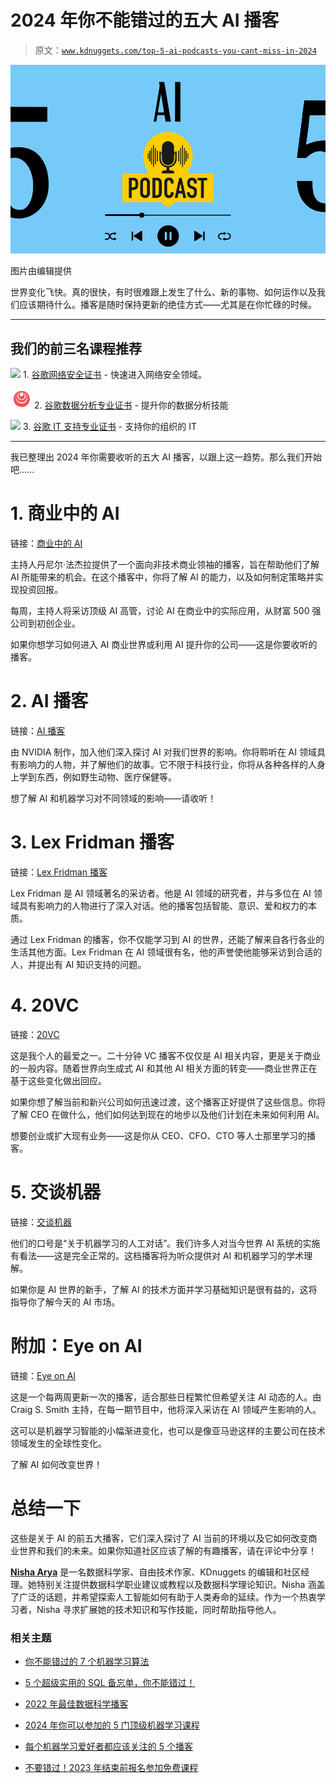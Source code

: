 # 2024 年你不能错过的五大 AI 播客

> 原文：[`www.kdnuggets.com/top-5-ai-podcasts-you-cant-miss-in-2024`](https://www.kdnuggets.com/top-5-ai-podcasts-you-cant-miss-in-2024)

![2024 年你不能错过的五大 AI 播客](img/2364e4ce39e17d27ef46767f93963576.png)

图片由编辑提供

世界变化飞快。真的很快，有时很难跟上发生了什么、新的事物、如何运作以及我们应该期待什么。播客是随时保持更新的绝佳方式——尤其是在你忙碌的时候。

* * *

## 我们的前三名课程推荐

![](img/0244c01ba9267c002ef39d4907e0b8fb.png) 1\. [谷歌网络安全证书](https://www.kdnuggets.com/google-cybersecurity) - 快速进入网络安全领域。

![](img/e225c49c3c91745821c8c0368bf04711.png) 2\. [谷歌数据分析专业证书](https://www.kdnuggets.com/google-data-analytics) - 提升你的数据分析技能

![](img/0244c01ba9267c002ef39d4907e0b8fb.png) 3\. [谷歌 IT 支持专业证书](https://www.kdnuggets.com/google-itsupport) - 支持你的组织的 IT

* * *

我已整理出 2024 年你需要收听的五大 AI 播客，以跟上这一趋势。那么我们开始吧……

# 1\. 商业中的 AI

链接：[商业中的 AI](https://podcast.emerj.com/)

主持人丹尼尔·法杰拉提供了一个面向非技术商业领袖的播客，旨在帮助他们了解 AI 所能带来的机会。在这个播客中，你将了解 AI 的能力，以及如何制定策略并实现投资回报。

每周，主持人将采访顶级 AI 高管，讨论 AI 在商业中的实际应用，从财富 500 强公司到初创企业。

如果你想学习如何进入 AI 商业世界或利用 AI 提升你的公司——这是你要收听的播客。

# 2\. AI 播客

链接：[AI 播客](https://blogs.nvidia.com/ai-podcast/)

由 NVIDIA 制作，加入他们深入探讨 AI 对我们世界的影响。你将聆听在 AI 领域具有影响力的人物，并了解他们的故事。它不限于科技行业，你将从各种各样的人身上学到东西，例如野生动物、医疗保健等。

想了解 AI 和机器学习对不同领域的影响——请收听！

# 3\. Lex Fridman 播客

链接：[Lex Fridman 播客](https://lexfridman.com/podcast/)

Lex Fridman 是 AI 领域著名的采访者。他是 AI 领域的研究者，并与多位在 AI 领域具有影响力的人物进行了深入对话。他的播客包括智能、意识、爱和权力的本质。

通过 Lex Fridman 的播客，你不仅能学习到 AI 的世界，还能了解来自各行各业的生活其他方面。Lex Fridman 在 AI 领域很有名，他的声誉使他能够采访到合适的人，并提出有 AI 知识支持的问题。

# 4\. 20VC

链接：[20VC](https://www.thetwentyminutevc.com/podcast/)

这是我个人的最爱之一。二十分钟 VC 播客不仅仅是 AI 相关内容，更是关于商业的一般内容。随着世界向生成式 AI 和其他 AI 相关方面的转变——商业世界正在基于这些变化做出回应。

如果你想了解当前和新兴公司如何迅速过渡，这个播客正好提供了这些信息。你将了解 CEO 在做什么，他们如何达到现在的地步以及他们计划在未来如何利用 AI。

想要创业或扩大现有业务——这是你从 CEO、CFO、CTO 等人士那里学习的播客。

# 5\. 交谈机器

链接：[交谈机器](https://www.thetalkingmachines.com/home)

他们的口号是“关于机器学习的人工对话”。我们许多人对当今世界 AI 系统的实施有看法——这是完全正常的。这档播客将为听众提供对 AI 和机器学习的学术理解。

如果你是 AI 世界的新手，了解 AI 的技术方面并学习基础知识是很有益的，这将指导你了解今天的 AI 市场。

# 附加：Eye on AI

链接：[Eye on AI](https://www.eye-on.ai/podcast-archive)

这是一个每两周更新一次的播客，适合那些日程繁忙但希望关注 AI 动态的人。由 Craig S. Smith 主持，在每一期节目中，他将深入采访在 AI 领域产生影响的人。

这可以是机器学习智能的小幅渐进变化，也可以是像亚马逊这样的主要公司在技术领域发生的全球性变化。

了解 AI 如何改变世界！

# 总结一下

这些是关于 AI 的前五大播客，它们深入探讨了 AI 当前的环境以及它如何改变商业世界和我们的未来。如果你知道社区应该了解的有趣播客，请在评论中分享！

[](https://www.linkedin.com/in/nisha-arya-ahmed/)****[Nisha Arya](https://www.linkedin.com/in/nisha-arya-ahmed/)**** 是一名数据科学家、自由技术作家、KDnuggets 的编辑和社区经理。她特别关注提供数据科学职业建议或教程以及数据科学理论知识。Nisha 涵盖了广泛的话题，并希望探索人工智能如何有助于人类寿命的延续。作为一个热衷学习者，Nisha 寻求扩展她的技术知识和写作技能，同时帮助指导他人。

### 相关主题

+   [你不能错过的 7 个机器学习算法](https://www.kdnuggets.com/7-machine-learning-algorithms-you-cant-miss)

+   [5 个超级实用的 SQL 备忘单，你不能错过！](https://www.kdnuggets.com/5-super-helpful-sql-cheat-sheets-you-cant-miss)

+   [2022 年最佳数据科学播客](https://www.kdnuggets.com/2022/06/top-data-science-podcasts-2022.html)

+   [2024 年你可以参加的 5 门顶级机器学习课程](https://www.kdnuggets.com/5-top-machine-learning-courses-you-can-take-in-2024)

+   [每个机器学习爱好者都应该关注的 5 个播客](https://www.kdnuggets.com/5-podcasts-every-machine-learning-enthusiast-should-follow)

+   [不要错过！2023 年结束前报名参加免费课程](https://www.kdnuggets.com/dont-miss-out-enroll-in-free-courses-before-2023-ends)
